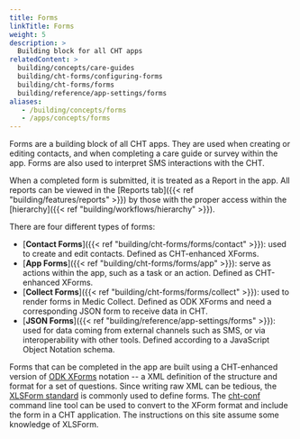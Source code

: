 ```yaml
---
title: Forms
linkTitle: Forms
weight: 5
description: >
  Building block for all CHT apps
relatedContent: >
  building/concepts/care-guides
  building/cht-forms/configuring-forms
  building/cht-forms/forms
  building/reference/app-settings/forms
aliases:
   - /building/concepts/forms
   - /apps/concepts/forms
---
```


Forms are a building block of all CHT apps. They are used when creating or editing contacts, and when completing a care guide or survey within the app. Forms are also used to interpret SMS interactions with the CHT. 

When a completed form is submitted, it is treated as a Report in the app. All reports can be viewed in the [Reports tab]({{< ref "building/features/reports" >}}) by those with the proper access within the [hierarchy]({{< ref "building/workflows/hierarchy" >}}).

There are four different types of forms:
- [**Contact Forms**]({{< ref "building/cht-forms/forms/contact" >}}): used to create and edit contacts. Defined as CHT-enhanced XForms.
- [**App Forms**]({{< ref "building/cht-forms/forms/app" >}}): serve as actions within the app, such as a task or an action. Defined as CHT-enhanced XForms.
- [**Collect Forms**]({{< ref "building/cht-forms/forms/collect" >}}): used to render forms in Medic Collect. Defined as ODK XForms and need a corresponding JSON form to receive data in CHT.
- [**JSON Forms**]({{< ref "building/reference/app-settings/forms" >}}): used for data coming from external channels such as SMS, or via interoperability with other tools. Defined according to a JavaScript Object Notation schema.

Forms that can be completed in the app are built using a CHT-enhanced version of [ODK XForms](https://opendatakit.github.io/xforms-spec/) notation -- a XML definition of the structure and format for a set of questions. Since writing raw XML can be tedious, the [XLSForm standard](http://xlsform.org/) is commonly used to define forms. The [cht-conf](https://github.com/medic/cht-conf) command line tool can be used to convert to the XForm format and include the form in a CHT application. The instructions on this site assume some knowledge of XLSForm.